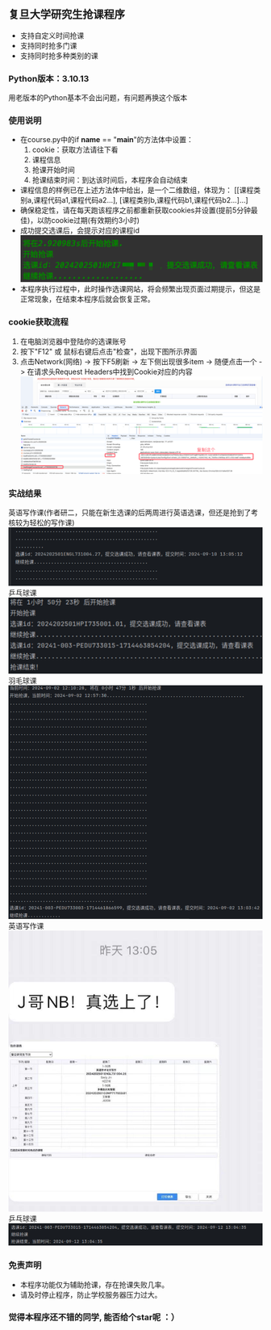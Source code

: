 ## 复旦大学研究生抢课程序
- 支持自定义时间抢课
- 支持同时抢多门课
- 支持同时抢多种类别的课

### Python版本：3.10.13
用老版本的Python基本不会出问题，有问题再换这个版本

### 使用说明
- 在course.py中的if __name__ == "__main__"的方法体中设置：
     1. cookie：获取方法请往下看
  2. 课程信息 
  3. 抢课开始时间
  4. 抢课结束时间：到达该时间后，本程序会自动结束
- 课程信息的样例已在上述方法体中给出，是一个二维数组，体现为：
    [[课程类别a,课程代码a1,课程代码a2...], [课程类别b,课程代码b1,课程代码b2...]...]
- 确保稳定性，请在每天跑该程序之前都重新获取cookies并设置(提前5分钟最佳)，以防cookie过期(有效期约3小时)
- 成功提交选课后，会提示对应的课程id  
![img_1.png](img_1.png)
- 本程序执行过程中，此时操作选课网站，将会频繁出现页面过期提示，但这是正常现象，在结束本程序后就会恢复正常。

### cookie获取流程
1. 在电脑浏览器中登陆你的选课账号
2. 按下"F12" 或 鼠标右键后点击"检查"，出现下图所示界面
3. 点击Network(网络) -> 按下F5刷新 -> 左下侧出现很多item -> 随便点击一个 -> 在请求头Request Headers中找到Cookie对应的内容  
![img.png](img.png)

### 实战结果
英语写作课(作者研二，只能在新生选课的后两周进行英语选课，但还是抢到了考核较为轻松的写作课)
![img_4.png](img_4.png)  
乒乓球课  
![img_2.png](img_2.png)  
羽毛球课  
![img_3.png](img_3.png)  
英语写作课  
![img_5.png](img_5.png)  
乒乓球课  
![img_7.png](img_7.png)  

### 免责声明
- 本程序功能仅为辅助抢课，存在抢课失败几率。
- 请及时停止程序，防止学校服务器压力过大。


### 觉得本程序还不错的同学, 能否给个star呢 ：）
